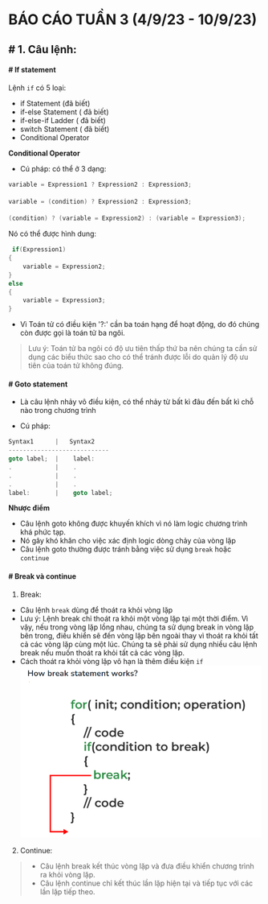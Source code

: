 # BÁO CÁO TUẦN 3 (4/9/23 - 10/9/23)

## # 1. Câu lệnh:

#### # If statement

 Lệnh `if` có 5 loại:
 
 - if Statement (đã biết)
 - if-else Statement ( đã biết)
 - if-else-if Ladder ( đã biết)
 - switch Statement ( đã biết)
 - Conditional Operator
 
 **Conditional Operator**

 - Cú pháp: có thể ở 3 dạng:
 
 ```C
 variable = Expression1 ? Expression2 : Expression3;

 variable = (condition) ? Expression2 : Expression3;

 (condition) ? (variable = Expression2) : (variable = Expression3);
 ```

 Nó có thể được hình dung:

```C
 if(Expression1)
{
    variable = Expression2;
}
else
{
    variable = Expression3;
}
```
- Vì Toán tử có điều kiện '?:' cần ba toán hạng để hoạt động, do đó chúng còn được gọi là toán tử ba ngôi.

> Lưu ý: Toán tử ba ngôi có độ ưu tiên thấp thứ ba nên chúng ta cần sử dụng các biểu thức sao cho có thể tránh được lỗi do quản lý độ ưu tiên của toán tử không đúng.

#### # Goto statement

- Là câu lệnh nhảy vô điều kiện, có thể nhảy từ bất kì đâu đến bất kì chỗ nào trong chương trình

- Cú pháp:

```C
Syntax1      |   Syntax2
----------------------------
goto label;  |    label:  
.            |    .
.            |    .
.            |    .
label:       |    goto label;
```

**Nhược điểm**

- Câu lệnh goto không được khuyến khích vì nó làm logic chương trình khá phức tạp.
- Nó gây khó khăn cho việc xác định logic dòng chảy của vòng lặp
- Câu lệnh goto thường được tránh bằng việc sử dụng `break` hoặc `continue`

#### # Break và continue

1. Break:

- Câu lệnh `break` dùng để thoát ra khỏi vòng lặp
- Lưu ý: Lệnh break chỉ thoát ra khỏi một vòng lặp tại một thời điểm. Vì vậy, nếu trong vòng lặp lồng nhau, chúng ta sử dụng break in vòng lặp bên trong, điều khiển sẽ đến vòng lặp bên ngoài thay vì thoát ra khỏi tất cả các vòng lặp cùng một lúc. Chúng ta sẽ phải sử dụng nhiều câu lệnh break nếu muốn thoát ra khỏi tất cả các vòng lặp.
- Cách thoát ra khỏi vòng lặp vô hạn là thêm điều kiện `if`
![Alt text](image.png)

2. Continue:



> - Câu lệnh break kết thúc vòng lặp và đưa điều khiển chương trình ra khỏi vòng lặp.
> - Câu lệnh continue chỉ kết thúc lần lặp hiện tại và tiếp tục với các lần lặp tiếp theo.